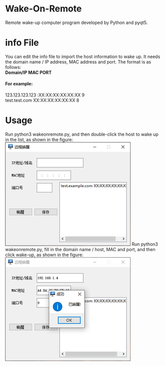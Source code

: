 # Wake-On-Remote
Remote wake-up computer program developed by Python and pyqt5.

# info File
You can edit the info file to import the host information to wake up. It needs the domain name / IP address, MAC address and port. The format is as follows:  
__Domain/IP MAC PORT__  
#### For example:  
123.123.123.123 :XX:XX:XX:XX:XX:XX 9  
test.test.com XX:XX:XX:XX:XX:XX 8  

# Usage

Run python3 wakeonremote.py, and then double-click the host to wake up in the list, as shown in the figure:  
![Image text](https://github.com/NHPT/Wake-On-Remote/blob/master/example/example.png)
Run python3 wakeonremote.py, fill in the domain name / host, MAC and port, and then click wake-up, as shown in the figure:  
![Image text](https://github.com/NHPT/Wake-On-Remote/blob/master/example/example2.png)
